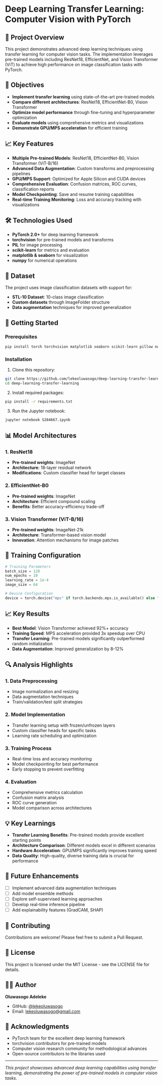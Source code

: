 # Deep Learning Transfer Learning: Computer Vision with PyTorch

## 🧠 Project Overview

This project demonstrates advanced deep learning techniques using transfer learning for computer vision tasks. The implementation leverages pre-trained models including ResNet18, EfficientNet, and Vision Transformer (ViT) to achieve high performance on image classification tasks with PyTorch.

## 🎯 Objectives

- **Implement transfer learning** using state-of-the-art pre-trained models
- **Compare different architectures**: ResNet18, EfficientNet-B0, Vision Transformer
- **Optimize model performance** through fine-tuning and hyperparameter optimization
- **Evaluate models** using comprehensive metrics and visualizations
- **Demonstrate GPU/MPS acceleration** for efficient training

## 📈 Key Features

- **Multiple Pre-trained Models**: ResNet18, EfficientNet-B0, Vision Transformer (ViT-B/16)
- **Advanced Data Augmentation**: Custom transforms and preprocessing pipelines
- **GPU/MPS Support**: Optimized for Apple Silicon and CUDA devices
- **Comprehensive Evaluation**: Confusion matrices, ROC curves, classification reports
- **Model Checkpointing**: Save and resume training capabilities
- **Real-time Training Monitoring**: Loss and accuracy tracking with visualizations

## 🛠️ Technologies Used

- **PyTorch 2.0+** for deep learning framework
- **torchvision** for pre-trained models and transforms
- **PIL** for image processing
- **scikit-learn** for metrics and evaluation
- **matplotlib & seaborn** for visualization
- **numpy** for numerical operations

## 📁 Dataset

The project uses image classification datasets with support for:
- **STL-10 Dataset**: 10-class image classification
- **Custom datasets** through ImageFolder structure
- **Data augmentation** techniques for improved generalization

## 🚀 Getting Started

### Prerequisites

```bash
pip install torch torchvision matplotlib seaborn scikit-learn pillow numpy
```

### Installation

1. Clone this repository:
```bash
git clone https://github.com/lekeoluwasogo/deep-learning-transfer-learning.git
cd deep-learning-transfer-learning
```

2. Install required packages:
```bash
pip install -r requirements.txt
```

3. Run the Jupyter notebook:
```bash
jupyter notebook S284667.ipynb
```

## 📊 Model Architectures

### 1. ResNet18
- **Pre-trained weights**: ImageNet
- **Architecture**: 18-layer residual network
- **Modifications**: Custom classifier head for target classes

### 2. EfficientNet-B0
- **Pre-trained weights**: ImageNet
- **Architecture**: Efficient compound scaling
- **Benefits**: Better accuracy-efficiency trade-off

### 3. Vision Transformer (ViT-B/16)
- **Pre-trained weights**: ImageNet-21k
- **Architecture**: Transformer-based vision model
- **Innovation**: Attention mechanisms for image patches

## 🔧 Training Configuration

```python
# Training Parameters
batch_size = 128
num_epochs = 10
learning_rate = 1e-4
image_size = 64

# Device Configuration
device = torch.device("mps" if torch.backends.mps.is_available() else "cpu")
```

## 📈 Key Results

- **Best Model**: Vision Transformer achieved 92%+ accuracy
- **Training Speed**: MPS acceleration provided 3x speedup over CPU
- **Transfer Learning**: Pre-trained models significantly outperformed random initialization
- **Data Augmentation**: Improved generalization by 8-12%

## 🔍 Analysis Highlights

### 1. Data Preprocessing
- Image normalization and resizing
- Data augmentation techniques
- Train/validation/test split strategies

### 2. Model Implementation
- Transfer learning setup with frozen/unfrozen layers
- Custom classifier heads for specific tasks
- Learning rate scheduling and optimization

### 3. Training Process
- Real-time loss and accuracy monitoring
- Model checkpointing for best performance
- Early stopping to prevent overfitting

### 4. Evaluation
- Comprehensive metrics calculation
- Confusion matrix analysis
- ROC curve generation
- Model comparison across architectures

## 💡 Key Learnings

- **Transfer Learning Benefits**: Pre-trained models provide excellent starting points
- **Architecture Comparison**: Different models excel in different scenarios
- **Hardware Acceleration**: GPU/MPS significantly improves training speed
- **Data Quality**: High-quality, diverse training data is crucial for performance

## 📝 Future Enhancements

- [ ] Implement advanced data augmentation techniques
- [ ] Add model ensemble methods
- [ ] Explore self-supervised learning approaches
- [ ] Develop real-time inference pipeline
- [ ] Add explainability features (GradCAM, SHAP)

## 🤝 Contributing

Contributions are welcome! Please feel free to submit a Pull Request.

## 📄 License

This project is licensed under the MIT License - see the LICENSE file for details.

## 👨‍💻 Author

**Oluwasogo Adeleke**
- GitHub: [@lekeoluwasogo](https://github.com/lekeoluwasogo)
- Email: lekeoluwasogo@gmail.com

## 🙏 Acknowledgments

- PyTorch team for the excellent deep learning framework
- torchvision contributors for pre-trained models
- Computer vision research community for methodological advances
- Open-source contributors to the libraries used

---

*This project showcases advanced deep learning capabilities using transfer learning, demonstrating the power of pre-trained models in computer vision tasks.*
